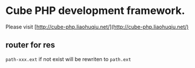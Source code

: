 Cube PHP development framework.
=======
Please visit [http://cube-php.liaohuqiu.net/](http://cube-php.liaohuqiu.net/)


## router for res

`path-xxx.ext` if not exist will be rewriten to `path.ext`
